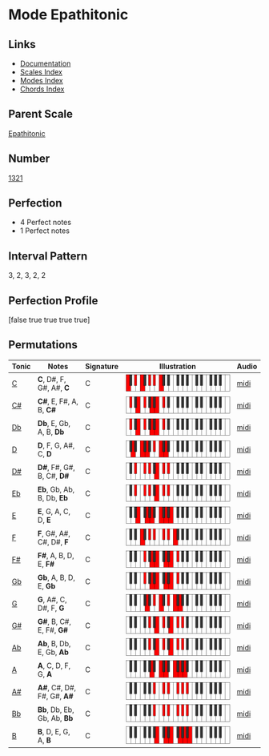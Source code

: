 # Mode Epathitonic

## Links

- [Documentation](index.md)
- [Scales Index](Scales.md)
- [Modes Index](Modes.md)
- [Chords Index](Chords.md)

## Parent Scale

[Epathitonic](ScaleEpathitonic.md)

## Number

[1321](https://ianring.com/musictheory/scales/1321)

## Perfection

- 4 Perfect notes
- 1 Perfect notes

## Interval Pattern

3, 2, 3, 2, 2

## Perfection Profile

[false true true true true]

## Permutations

| Tonic | Notes | Signature | Illustration | Audio |
|-------|-------|-----------|--------------|-------|
| [C](ModeCNaturalEpathitonic.md) | **C**, D#, F, G#, A#, **C** | C | ![CNaturalEpathitonic](ModeCNaturalEpathitonic.png) | [midi](https://github.com/edipermadi/music/blob/main/docs/ModeCNaturalEpathitonic.mid?raw=true) |
| [C#](ModeCSharpEpathitonic.md) | **C#**, E, F#, A, B, **C#** | C | ![CSharpEpathitonic](ModeCSharpEpathitonic.png) | [midi](https://github.com/edipermadi/music/blob/main/docs/ModeCSharpEpathitonic.mid?raw=true) |
| [Db](ModeDFlatEpathitonic.md) | **Db**, E, Gb, A, B, **Db** | C | ![DFlatEpathitonic](ModeDFlatEpathitonic.png) | [midi](https://github.com/edipermadi/music/blob/main/docs/ModeDFlatEpathitonic.mid?raw=true) |
| [D](ModeDNaturalEpathitonic.md) | **D**, F, G, A#, C, **D** | C | ![DNaturalEpathitonic](ModeDNaturalEpathitonic.png) | [midi](https://github.com/edipermadi/music/blob/main/docs/ModeDNaturalEpathitonic.mid?raw=true) |
| [D#](ModeDSharpEpathitonic.md) | **D#**, F#, G#, B, C#, **D#** | C | ![DSharpEpathitonic](ModeDSharpEpathitonic.png) | [midi](https://github.com/edipermadi/music/blob/main/docs/ModeDSharpEpathitonic.mid?raw=true) |
| [Eb](ModeEFlatEpathitonic.md) | **Eb**, Gb, Ab, B, Db, **Eb** | C | ![EFlatEpathitonic](ModeEFlatEpathitonic.png) | [midi](https://github.com/edipermadi/music/blob/main/docs/ModeEFlatEpathitonic.mid?raw=true) |
| [E](ModeENaturalEpathitonic.md) | **E**, G, A, C, D, **E** | C | ![ENaturalEpathitonic](ModeENaturalEpathitonic.png) | [midi](https://github.com/edipermadi/music/blob/main/docs/ModeENaturalEpathitonic.mid?raw=true) |
| [F](ModeFNaturalEpathitonic.md) | **F**, G#, A#, C#, D#, **F** | C | ![FNaturalEpathitonic](ModeFNaturalEpathitonic.png) | [midi](https://github.com/edipermadi/music/blob/main/docs/ModeFNaturalEpathitonic.mid?raw=true) |
| [F#](ModeFSharpEpathitonic.md) | **F#**, A, B, D, E, **F#** | C | ![FSharpEpathitonic](ModeFSharpEpathitonic.png) | [midi](https://github.com/edipermadi/music/blob/main/docs/ModeFSharpEpathitonic.mid?raw=true) |
| [Gb](ModeGFlatEpathitonic.md) | **Gb**, A, B, D, E, **Gb** | C | ![GFlatEpathitonic](ModeGFlatEpathitonic.png) | [midi](https://github.com/edipermadi/music/blob/main/docs/ModeGFlatEpathitonic.mid?raw=true) |
| [G](ModeGNaturalEpathitonic.md) | **G**, A#, C, D#, F, **G** | C | ![GNaturalEpathitonic](ModeGNaturalEpathitonic.png) | [midi](https://github.com/edipermadi/music/blob/main/docs/ModeGNaturalEpathitonic.mid?raw=true) |
| [G#](ModeGSharpEpathitonic.md) | **G#**, B, C#, E, F#, **G#** | C | ![GSharpEpathitonic](ModeGSharpEpathitonic.png) | [midi](https://github.com/edipermadi/music/blob/main/docs/ModeGSharpEpathitonic.mid?raw=true) |
| [Ab](ModeAFlatEpathitonic.md) | **Ab**, B, Db, E, Gb, **Ab** | C | ![AFlatEpathitonic](ModeAFlatEpathitonic.png) | [midi](https://github.com/edipermadi/music/blob/main/docs/ModeAFlatEpathitonic.mid?raw=true) |
| [A](ModeANaturalEpathitonic.md) | **A**, C, D, F, G, **A** | C | ![ANaturalEpathitonic](ModeANaturalEpathitonic.png) | [midi](https://github.com/edipermadi/music/blob/main/docs/ModeANaturalEpathitonic.mid?raw=true) |
| [A#](ModeASharpEpathitonic.md) | **A#**, C#, D#, F#, G#, **A#** | C | ![ASharpEpathitonic](ModeASharpEpathitonic.png) | [midi](https://github.com/edipermadi/music/blob/main/docs/ModeASharpEpathitonic.mid?raw=true) |
| [Bb](ModeBFlatEpathitonic.md) | **Bb**, Db, Eb, Gb, Ab, **Bb** | C | ![BFlatEpathitonic](ModeBFlatEpathitonic.png) | [midi](https://github.com/edipermadi/music/blob/main/docs/ModeBFlatEpathitonic.mid?raw=true) |
| [B](ModeBNaturalEpathitonic.md) | **B**, D, E, G, A, **B** | C | ![BNaturalEpathitonic](ModeBNaturalEpathitonic.png) | [midi](https://github.com/edipermadi/music/blob/main/docs/ModeBNaturalEpathitonic.mid?raw=true) |

